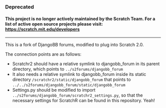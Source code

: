 ### Deprecated
#### This project is no longer actively maintained by the Scratch Team. For a list of active open source projects please visit: https://scratch.mit.edu/developers

---

This is a fork of DjangoBB forums, modified to plug into Scratch 2.0.

The connection points are as follows:
* Scratchr2 should have a relative symlink to djangobb_forum in its parent directory, which points to `../s2forums/djangobb_forum`
* It also needs a relative symlink to djangobb_forum inside its static directory `/scratchr2/static/djangobb_forum` that points to `../../s2forums/djangobb_forum/static/djangobb_forum`
* Settings.py should be modified to import `../s2forums/djangobb_forum/scratchr2_settings.py`, so that the necessary settings for ScratchR can be found in this repository. Yeah!
